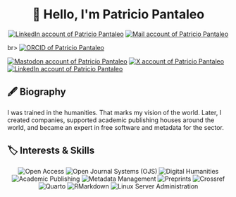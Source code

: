<h1 align="center">👋 Hello, I'm Patricio Pantaleo</h1>

<p align="center">
  <a href="https://www.linkedin.com/in/patricio-pantaleo"><img alt="LinkedIn account of Patricio Pantaleo" src="https://shields.io/badge/LinkedIn-patricio--pantaleo-333?logo=linkedin&logoColor=white" /></a>
  <a href="mailto:patricio@paideiastudio.net"><img alt="Mail account of Patricio Pantaleo" src="https://shields.io/badge/Email-patricio%40paideiastudio.net-333?logo=gmail&logoColor=white" /></a></p>br>
   <a href="https://orcid.org/0000-0002-8104-8975"><img alt="ORCID of Patricio Pantaleo" src="https://shields.io/badge/ORCID-0000--0002--8104--8975-333?logo=orcid&logoColor=white" /></a></p>
  <a href="https://mastodon.social/@patopantaleo" rel="me"><img alt="Mastodon account of Patricio Pantaleo" src="https://shields.io/badge/Mastodon-patopantaleo%40mastodon.social-333?logo=mastodon&logoColor=white" /></a>
  <a href="https://x.com/PatoPantaleo"><img alt="X account of Patricio Pantaleo" src="https://shields.io/badge/X-PatoPantaleo-333?logo=x&logoColor=white" /></a>
  <a href="https://www.linkedin.com/in/patricio-pantaleo"><img alt="LinkedIn account of Patricio Pantaleo" src="https://shields.io/badge/LinkedIn-patricio--pantaleo-333?logo=linkedin&logoColor=white" /></a>
</p>

<h2>🖋️ Biography</h2>
<p>
  I was trained in the humanities. That marks my vision of the world. Later, I created companies, supported academic publishing houses around the world, and became an expert in free software and metadata for the sector.
</p>

<h2>🏷️ Interests & Skills</h2>
<p align="center">
  <img alt="Open Access" src="https://shields.io/badge/-Open%20Access-333?style=for-the-badge" />
  <img alt="Open Journal Systems (OJS)" src="https://shields.io/badge/-OJS-333?style=for-the-badge" />
  <img alt="Digital Humanities" src="https://shields.io/badge/-Digital%20Humanities-333?style=for-the-badge" />
  <img alt="Academic Publishing" src="https://shields.io/badge/-Academic%20Publishing-333?style=for-the-badge" />
  <img alt="Metadata Management" src="https://shields.io/badge/-Metadata%20Management-333?style=for-the-badge" />
  <img alt="Preprints" src="https://shields.io/badge/-Preprints-333?style=for-the-badge" />
  <img alt="Crossref" src="https://shields.io/badge/-Crossref-333?style=for-the-badge" />
  <img alt="Quarto" src="https://shields.io/badge/-Quarto-333?style=for-the-badge" />
  <img alt="RMarkdown" src="https://shields.io/badge/-RMarkdown-333?style=for-the-badge" />
  <img alt="Linux Server Administration" src="https://shields.io/badge/-Linux%20Server%20Administration-333?style=for-the-badge" />
</p>

